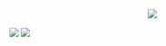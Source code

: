 
<center>
<a href="https://github.com/trapd00r/ls--"><img src="https://images-wixmp-ed30a86b8c4ca887773594c2.wixmp.com/f/dfc4cd2d-ed43-4007-b134-25de989f3212/d9wrdoa-2335a74f-6155-45b4-9b9e-4b66b9efd102.png?token=eyJ0eXAiOiJKV1QiLCJhbGciOiJIUzI1NiJ9.eyJzdWIiOiJ1cm46YXBwOiIsImlzcyI6InVybjphcHA6Iiwib2JqIjpbW3sicGF0aCI6IlwvZlwvZGZjNGNkMmQtZWQ0My00MDA3LWIxMzQtMjVkZTk4OWYzMjEyXC9kOXdyZG9hLTIzMzVhNzRmLTYxNTUtNDViNC05YjllLTRiNjZiOWVmZDEwMi5wbmcifV1dLCJhdWQiOlsidXJuOnNlcnZpY2U6ZmlsZS5kb3dubG9hZCJdfQ.YfKYkwEMbbFtNJIBRQ2Xq0YtdslkNKT9owMwU-2ejMo"></a>
</center>
<br>

<div>
<img align="center" valign="top" src="https://github-readme-stats.vercel.app/api?username=trapd00r&count_private=true&show_icons=true&custom_title=stats" /> <img align="center" valign="top" src="https://github-readme-stats.vercel.app/api/top-langs/?username=trapd00r&custom_title=languages&exclude_repo=configs,vim,wim,irssi,catpoison,uberpaint,RicksWM,abs,coreutils,trapd00r.se,xcolors,ratpoison_scripts,pamixer,bobdl" />
</div>

